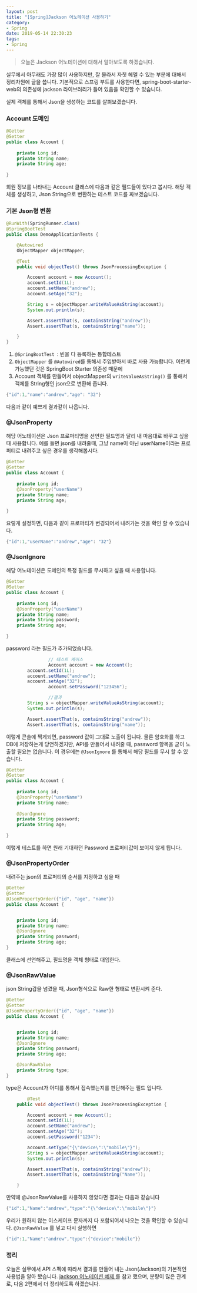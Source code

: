 ```yaml
---
layout: post
title: "[Spring]Jackson 어노테이션 사용하기"
category: 
- Spring
date: 2019-05-14 22:30:23
tags: 
- Spring
---
```


> 오늘은 Jackson 어노테이션에  대해서 알아보도록 하겠습니다. 



실무에서 아무래도 가장 많이 사용하지만, 잘 몰라서 자칫 헤멜 수 있는 부분에 대해서 정리차원에 글을 씁니다. 기본적으로 스프링 부트를 사용한다면, spring-boot-starter-web의 의존성에 jackson 라이브러리가 들어 있음을 확인할 수 있습니다. 

실제 객체를 통해서 Json을 생성하는 코드를 살펴보겠습니다. 



### Account 도메인 

```java
@Getter
@Setter
public class Account {
  
    private Long id;
    private String name;
    private String age;
  
}
```

회원 정보를 나타내는 Account 클래스에 다음과 같은 필드들이 있다고 봅시다. 해당 객체를 생성하고, Json String으로 변환하는 테스트 코드를 짜보겠습니다. 



### 기본 Json형 변환

```java
@RunWith(SpringRunner.class)
@SpringBootTest
public class DemoApplicationTests {

    @Autowired
    ObjectMapper objectMapper;

    @Test
    public void objectTest() throws JsonProcessingException {

        Account account = new Account();
        account.setId(1L);
        account.setName("andrew");
        account.setAge("32");

        String s = objectMapper.writeValueAsString(account);
        System.out.println(s);

        Assert.assertThat(s, containsString("andrew"));
        Assert.assertThat(s, containsString("name"));

    }
}
```

1. `@SpringBootTest `:  빈을 다 등록하는 통합테스트
2. `ObjectMapper` 를 `@Autowired`를 통해서 주입받아서 바로 사용 가능합니다. 이런게 가능했던 것은 SpringBoot Starter 의존성 때문에 
3. Account 객체를 만들어서 objectMapper의 `writeValueAsString()` 를 통해서 객체를 String형인 json으로 변환해 줍니다. 



```java
{"id":1,"name":"andrew","age": "32"}
```

다음과 같이 예쁘게 결과같이 나옵니다. 



### @JsonProperty 

해당 어노테이션은 Json 프로퍼티명을 선언한 필드명과 달리 내 마음대로 바꾸고 싶을 때 사용합니다. 예를 들면 json를 내려줄때, 그냥 name이 아닌 userName이라는 프로퍼티로 내려주고 싶은 경우를 생각해봅시다. 

```java
@Getter
@Setter
public class Account {
  
    private Long id;
  	@JsonProperty("userName")
    private String name;
    private String age;
  
}
```

요렇게 설정하면, 다음과 같이 프로퍼티가 변경되어서 내려가는 것을 확인 할 수 있습니다. 

```java
{"id":1,"userName":"andrew","age": "32"}
```



### @JsonIgnore

해당 어노테이션은 도메인의 특정 필드를 무시하고 싶을 때 사용합니다. 

```java
@Getter
@Setter
public class Account {
  
    private Long id;
  	@JsonProperty("userName")
    private String name;
  	private String password;
    private String age;
  
}
```

password 라는 필드가 추가되었습니다.

```java
				// 테스트 케이스 			
				Account account = new Account();
        account.setId(1L);
        account.setName("andrew");
        account.setAge("32");
				account.setPassword("123456");

				//결과
        String s = objectMapper.writeValueAsString(account);
        System.out.println(s);

        Assert.assertThat(s, containsString("andrew"));
        Assert.assertThat(s, containsString("name"));

```

이렇게 콘솔에 찍게되면, password 값이 그대로 노출이 됩니다. 물론 암호화를 하고 DB에 저장하는게 당연하겠지만, API를 만들어서 내려줄 때, password 항목을 굳이 노출할 필요는 없습니다. 이 경우에는 `@JsonIgnore` 를 통해서 해당 필드를 무시 할 수 있습니다. 



```java
@Getter
@Setter
public class Account {
  
    private Long id;
  	@JsonProperty("userName")
    private String name;
  	
  	@JsonIgnore
  	private String password;
    private String age;
  
}
```

이렇게 테스트를 하면 원래 기대하던 Password 프로퍼티값이 보이지 않게 됩니다. 



### @JsonPropertyOrder

내려주는 json의 프로퍼티의 순서를 지정하고 싶을 때

```java
@Getter
@Setter
@JsonPropertyOrder({"id", "age", "name"})
public class Account {


    private Long id;
    private String name;
  	@JsonIgnore
  	private String password;
    private String age;
}
```

클래스에 선언해주고, 필드명을 객체 형태로 대입한다.



### @JsonRawValue

json String갑을 넘겼을 때, Json형식으로 Raw한 형태로 변환시켜 준다. 

```java
@Getter
@Setter
@JsonPropertyOrder({"id", "age", "name"})
public class Account {


    private Long id;
    private String name;
  	@JsonIgnore
  	private String password;
    private String age;

  	@JsonRawValue
    private String type;
}
```

type은 Account가 어디를 통해서 접속했는지를 판단해주는 필드 입니다. 

```java
		@Test
    public void objectTest() throws JsonProcessingException {

        Account account = new Account();
        account.setId(1L);
        account.setName("andrew");
        account.setAge("32");
      	account.setPassword("1234");

        account.setType("{\"device\":\"mobile\"}");
        String s = objectMapper.writeValueAsString(account);
        System.out.println(s);

        Assert.assertThat(s, containsString("andrew"));
        Assert.assertThat(s, containsString("Name"));

    }
```

 만약에 @JsonRawValue를 사용하지 않았다면 결과는 다음과 같습니다 

```java
{"id":1,"Name":"andrew","type":"{\"device\":\"mobile\"}"}
```

우리가 원하지 않는 이스케이프 문자까지 다 포함되어서 나오는 것을 확인할 수 있습니다. `@JsonRawValue` 를 넣고 다시 실행하면

```java
{"id":1,"Name":"andrew","type":{"device":"mobile"}}
```



### 정리

오늘은 실무에서 API 스펙에 따라서 결과를 만들어 내는 Json(Jackson)의 기본적인 사용법을 알아 봤습니다. [jackson 어노테이션 예제 ](https://www.baeldung.com/jackson-annotations) 를 참고 했으며, 분량이 많은 관계로, 다음 2편에서 더 정리하도록 하겠습니다. 
